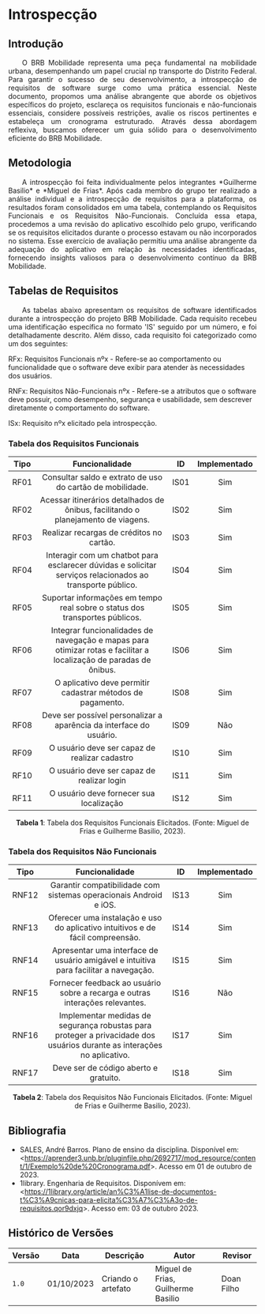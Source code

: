 # **Introspecção**

## **Introdução**

<p style="text-align: justify;">
&emsp;&emsp;O BRB Mobilidade representa uma peça fundamental na mobilidade urbana, desempenhando um papel crucial np transporte do Distrito Federal. Para garantir o sucesso de seu desenvolvimento, a introspecção de requisitos de software surge como uma prática essencial. Neste documento, propomos uma análise abrangente que aborde os objetivos específicos do projeto, esclareça os requisitos funcionais e não-funcionais essenciais, considere possíveis restrições, avalie os riscos pertinentes e estabeleça um cronograma estruturado. Através dessa abordagem reflexiva, buscamos oferecer um guia sólido para o desenvolvimento eficiente do BRB Mobilidade.
</p>

## **Metodologia**

<p style="text-align: justify;">
&emsp;&emsp;A introspecção foi feita individualmente pelos integrantes *Guilherme Basilio* e *Miguel de Frias*. Após cada membro do grupo ter realizado a análise individual e a introspecção de requisitos para a plataforma, os resultados foram consolidados em uma tabela, contemplando os Requisitos Funcionais e os Requisitos Não-Funcionais. Concluída essa etapa, procedemos a uma revisão do aplicativo escolhido pelo grupo, verificando se os requisitos elicitados durante o processo estavam ou não incorporados no sistema. Esse exercício de avaliação permitiu uma análise abrangente da adequação do aplicativo em relação às necessidades identificadas, fornecendo insights valiosos para o desenvolvimento contínuo da BRB Mobilidade.
</p>

## **Tabelas de Requisitos**

<p style="text-align: justify;">
&emsp;&emsp;As tabelas abaixo apresentam os requisitos de software identificados durante a introspecção do projeto BRB Mobilidade. Cada requisito recebeu uma identificação específica no formato 'IS' seguido por um número, e foi detalhadamente descrito. Além disso, cada requisito foi categorizado como um dos seguintes:
</p>


RFx: Requisitos Funcionais nºx - Refere-se ao comportamento ou funcionalidade que o software deve exibir para atender às necessidades dos usuários.

RNFx: Requisitos Não-Funcionais nºx - Refere-se a atributos que o software deve possuir, como desempenho, segurança e usabilidade, sem descrever diretamente o comportamento do software.

ISx: Requisito nºx elicitado pela introspecção.

### **Tabela dos Requisitos Funcionais**

| Tipo   | Funcionalidade                                       | ID   | Implementado |
| :---:  | :--------------------------------------------------: | :---: | :----------: |
| RF01   | Consultar saldo e extrato de uso do cartão de mobilidade. | IS01 | Sim |
| RF02   | Acessar itinerários detalhados de ônibus, facilitando o planejamento de viagens. | IS02 | Sim |
| RF03   | Realizar recargas de créditos no cartão. | IS03 | Sim |
| RF04   | Interagir com um chatbot para esclarecer dúvidas e solicitar serviços relacionados ao transporte público. | IS04 | Sim   |
| RF05   | Suportar informações em tempo real sobre o status dos transportes públicos. | IS05 | Sim     |
| RF06   | Integrar funcionalidades de navegação e mapas para otimizar rotas e facilitar a localização de paradas de ônibus. | IS06 | Sim    |
| RF07   | O aplicativo deve permitir cadastrar métodos de pagamento. | IS08 | Sim     |
| RF08   | Deve ser possível personalizar a aparência da interface do usuário. | IS09 |  Não    |
| RF09   | O usuário deve ser capaz de realizar cadastro | IS10 |    Sim          |
| RF10   | O usuário deve ser capaz de realizar login | IS11 |        Sim      |
| RF11   | O usuário deve fornecer sua localização | IS12 |      Sim        |

<div style="text-align: center">
    <p> <b>Tabela 1</b>: Tabela dos Requisitos Funcionais Elicitados. (Fonte: Miguel de Frias e Guilherme Basilio, 2023).</p>
</div>

### **Tabela dos Requisitos Não Funcionais**
| Tipo   | Funcionalidade                                       | ID   | Implementado |
| :---:  | :-------------------------------------------------: | :---: | :----------: |
| RNF12  | Garantir compatibilidade com sistemas operacionais Android e iOS.                                       | IS13 |       Sim       |
| RNF13  | Oferecer uma instalação e uso do aplicativo intuitivos e de fácil compreensão.                            | IS14 |     Sim         |
| RNF14  | Apresentar uma interface de usuário amigável e intuitiva para facilitar a navegação.                    | IS15 |    Sim          |
| RNF15  | Fornecer feedback ao usuário sobre a recarga e outras interações relevantes.        | IS16 |      Não        |
| RNF16  | Implementar medidas de segurança robustas para proteger a privacidade dos usuários durante as interações no aplicativo. | IS17 |      Sim        |
| RNF17  | Deve ser de código aberto e gratuito.                                                                  | IS18 |      Sim        |

<div style="text-align: center">
    <p> <b>Tabela 2</b>: Tabela dos Requisitos Não Funcionais Elicitados. (Fonte: Miguel de Frias e Guilherme Basilio, 2023).</p>
</div>

## **Bibliografia**

- SALES, André Barros. Plano de ensino da disciplina. Disponível em: <<https://aprender3.unb.br/pluginfile.php/2692717/mod_resource/content/1/Exemplo%20de%20Cronograma.pdf>>. Acesso em 01 de outubro de 2023.
- 1library. Engenharia de Requisitos. Disponívem em: <<https://1library.org/article/an%C3%A1lise-de-documentos-t%C3%A9cnicas-para-elicita%C3%A7%C3%A3o-de-requisitos.qor9dxjq>>. Acesso em: 03 de outubro 2023.


## **Histórico de Versões**

| Versão | Data       | Descrição            | Autor          | Revisor        |
|--------|:----------:|----------------------|----------------|--------------- |
| `1.0`  | 01/10/2023 | Criando o artefato | Miguel de Frias, Guilherme Basilio | Doan Filho |


